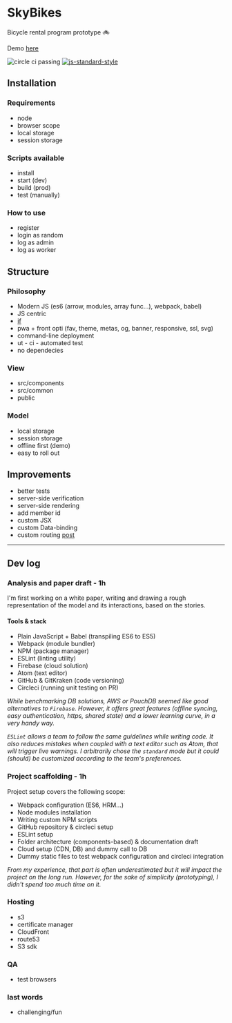 # SkyBikes
Bicycle rental program prototype :bike:

Demo [here](https://skybikes.jeanloup.me/)

![circle ci passing](https://circleci.com/gh/Malivuk/sky-bikes.svg?style=shield&circle-token=2f8aa2cdabc83b4b39fb99eb3e46bf812ab74c85)
[![js-standard-style](https://img.shields.io/badge/code%20style-standard-brightgreen.svg)](http://standardjs.com)

## Installation

### Requirements
* node
* browser scope
* local storage
* session storage

### Scripts available
* install
* start (dev)
* build (prod)
* test (manually)

### How to use
* register
* login as random
* log as admin
* log as worker

## Structure

### Philosophy
* Modern JS (es6 (arrow, modules, array func...), webpack, babel)
* JS centric
* [if](https://hackernoon.com/rethinking-javascript-the-if-statement-b158a61cd6cb)
* pwa + front opti (fav, theme, metas, og, banner, responsive, ssl, svg)
* command-line deployment
* ut - ci - automated test
* no dependecies

### View
* src/components
* src/common
* public

### Model
* local storage
* session storage
* offline first (demo)
* easy to roll out

## Improvements
* better tests
* server-side verification
* server-side rendering
* add member id
* custom JSX
* custom Data-binding
* custom routing
[post](https://hackernoon.com/how-i-converted-my-react-app-to-vanillajs-and-whether-or-not-it-was-a-terrible-idea-4b14b1b2faff)

---

## Dev log

### Analysis and paper draft - 1h
I'm first working on a white paper, writing and drawing a rough representation of the model and its interactions, based on the stories.

#### Tools & stack
* Plain JavaScript + Babel (transpiling ES6 to ES5)
* Webpack (module bundler)
* NPM (package manager)
* ESLint (linting utility)
* Firebase (cloud solution)
* Atom (text editor)
* GitHub & GitKraken (code versioning)
* Circleci (running unit testing on PR)

*While benchmarking DB solutions, AWS or PouchDB seemed like good alternatives to `Firebase`. However, it offers great features (offline syncing, easy authentication, https, shared state) and a lower learning curve, in a very handy way.*

*`ESLint` allows a team to follow the same guidelines while writing code. It also reduces mistakes when coupled with a text editor such as Atom, that will trigger live warnings. I arbitrarily chose the `standard` mode but it could (should) be customized according to the team's preferences.*

### Project scaffolding - 1h
Project setup covers the following scope:
* Webpack configuration (ES6, HRM...)
* Node modules installation
* Writing custom NPM scripts
* GitHub repository & circleci setup
* ESLint setup
* Folder architecture (components-based) & documentation draft
* Cloud setup (CDN, DB) and dummy call to DB
* Dummy static files to test webpack configuration and circleci integration

*From my experience, that part is often underestimated but it will impact the project on the long run. However, for the sake of simplicity (prototyping), I didn't spend too much time on it.*

### Hosting
* s3
* certificate manager
* CloudFront
* route53
* S3 sdk

### QA
* test browsers

### last words
* challenging/fun
